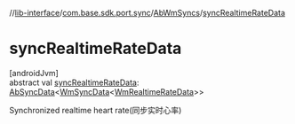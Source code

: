 //[lib-interface](../../../index.md)/[com.base.sdk.port.sync](../index.md)/[AbWmSyncs](index.md)/[syncRealtimeRateData](sync-realtime-rate-data.md)

# syncRealtimeRateData

[androidJvm]\
abstract val [syncRealtimeRateData](sync-realtime-rate-data.md): [AbSyncData](../-ab-sync-data/index.md)&lt;[WmSyncData](../../com.base.sdk.entity.data/-wm-sync-data/index.md)&lt;[WmRealtimeRateData](../../com.base.sdk.entity.data/-wm-realtime-rate-data/index.md)&gt;&gt;

Synchronized realtime heart rate(同步实时心率)
